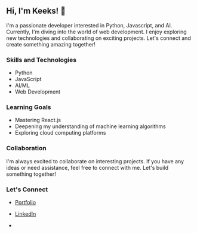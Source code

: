 ## Hi, I'm Keeks! 👋

I'm a passionate developer interested in Python, Javascript, and AI. Currently, I'm diving into the world of web development.
I enjoy exploring new technologies and collaborating on exciting projects. Let's connect and create something amazing together!

### Skills and Technologies

- Python
- JavaScript
- AI/ML
- Web Development

### Learning Goals

- Mastering React.js
- Deepening my understanding of machine learning algorithms
- Exploring cloud computing platforms

### Collaboration

I'm always excited to collaborate on interesting projects. If you have any ideas or need assistance, feel free to connect with me.
Let's build something together!

### Let's Connect

- [Portfolio](https://keeks87.github.io/#about)
- [LinkedIn](https://www.linkedin.com/in/keenan-du-plessis-4a5338b0/)

- <!---
Keeks87/Keeks87 is a ✨ special ✨ repository because its `README.md` (this file) appears on your GitHub profile.
You can click the Preview link to take a look at your changes.
--->
